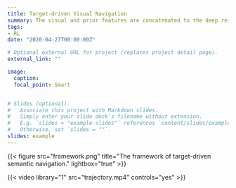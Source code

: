 ```yaml
---
title: Target-driven Visual Navigation
summary: The visual and prior features are concatenated to the deep reinforcement learning model to achieve the semantic target navigation.
tags:
- RL
date: "2020-04-27T00:00:00Z"

# Optional external URL for project (replaces project detail page).
external_link: ""

image:
  caption: 
  focal_point: Smart


# Slides (optional).
#   Associate this project with Markdown slides.
#   Simply enter your slide deck's filename without extension.
#   E.g. `slides = "example-slides"` references `content/slides/example-slides.md`.
#   Otherwise, set `slides = ""`.
slides: example
---
```




{{< figure src="framework.png" title="The framework of target-driven semantic navigation." lightbox="true" >}}

{{< video library="1" src="trajectory.mp4" controls="yes" >}}
